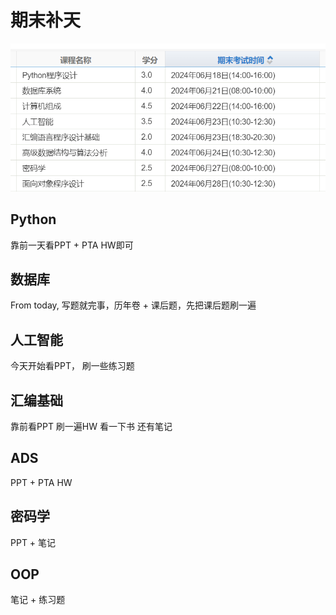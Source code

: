 # 期末补天
![](images/2024-06-12-11-54-14.png)

## Python
靠前一天看PPT + PTA HW即可

## 数据库
From today, 写题就完事，历年卷 + 课后题，先把课后题刷一遍

## 人工智能
今天开始看PPT， 刷一些练习题

## 汇编基础
靠前看PPT 刷一遍HW 看一下书 还有笔记

## ADS
PPT + PTA HW

## 密码学
PPT + 笔记

## OOP
笔记 + 练习题